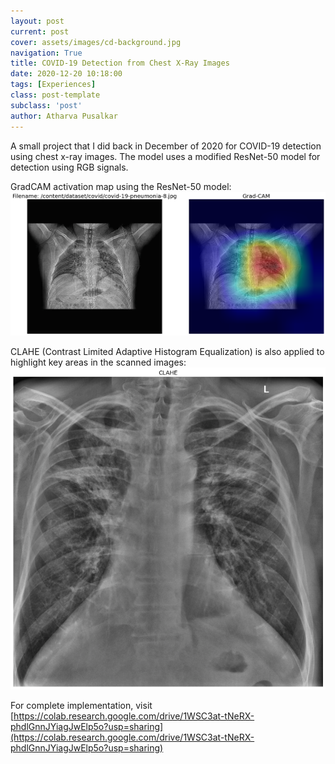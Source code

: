 ```yaml
---
layout: post
current: post
cover: assets/images/cd-background.jpg
navigation: True
title: COVID-19 Detection from Chest X-Ray Images
date: 2020-12-20 10:18:00
tags: [Experiences]
class: post-template
subclass: 'post'
author: Atharva Pusalkar
---
```


A small project that I did back in December of 2020 for COVID-19 detection using chest x-ray images. The model uses a modified ResNet-50 model for detection using RGB signals.

GradCAM activation map using the ResNet-50 model:
![](assets/images/cd-blog.png)

CLAHE (Contrast Limited Adaptive Histogram Equalization) is also applied to highlight key areas in the scanned images:
![](assets/images/cd-clahe.png)

For complete implementation, visit [https://colab.research.google.com/drive/1WSC3at-tNeRX-phdlGnnJYiagJwElp5o?usp=sharing](https://colab.research.google.com/drive/1WSC3at-tNeRX-phdlGnnJYiagJwElp5o?usp=sharing) 
